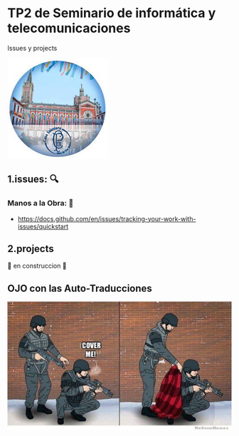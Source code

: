 # TP2 de Seminario de informática y telecomunicaciones
Issues y projects

![pio Logo](logopio.jpg)

## 1.issues: :mag:

### Manos a la Obra: :construction_worker:
* https://docs.github.com/en/issues/tracking-your-work-with-issues/quickstart
## 2.projects

:construction_worker: en construccion :construction_worker:
## OJO con las Auto-Traducciones

![meme](ojotranslate.jpeg)



